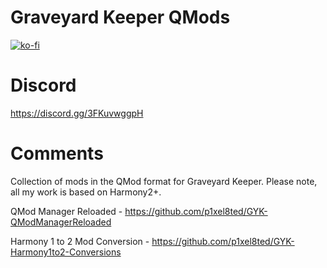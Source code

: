 # Graveyard Keeper QMods

[![ko-fi](https://ko-fi.com/img/githubbutton_sm.svg)](https://ko-fi.com/F2F2DI3WA)

# Discord

https://discord.gg/3FKuvwggpH

# Comments

Collection of mods in the QMod format for Graveyard Keeper. Please note, all my work is based on Harmony2+.
 
QMod Manager Reloaded  - https://github.com/p1xel8ted/GYK-QModManagerReloaded
 
Harmony 1 to 2 Mod Conversion - https://github.com/p1xel8ted/GYK-Harmony1to2-Conversions
 
